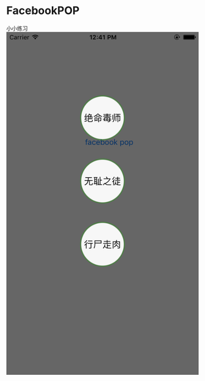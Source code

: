 # FacebookPOP
小小练习
![image](https://github.com/MikeJu/FacebookPOP/blob/master/Simulator%20Screen%20Shot%202016%E5%B9%B43%E6%9C%8810%E6%97%A5%20%E4%B8%8B%E5%8D%8812.41.18.png)
